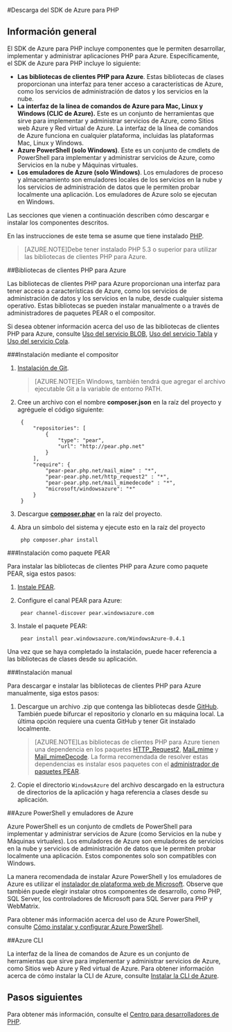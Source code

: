 <properties
	pageTitle="Descarga del SDK de Azure para PHP"
	description="Obtenga información acerca de cómo descargar e instalar el SDK de Azure para PHP."
	documentationCenter="php"
	services="app-service\web"
	authors="tfitzmac"
	manager="wpickett"
	editor=""/>

<tags
	ms.service="app-service-web"
	ms.workload="na"
	ms.tgt_pltfrm="na"
	ms.devlang="PHP"
	ms.topic="article"
	ms.date="12/16/2015"
	ms.author="tomfitz"/>

#Descarga del SDK de Azure para PHP

## Información general

El SDK de Azure para PHP incluye componentes que le permiten desarrollar, implementar y administrar aplicaciones PHP para Azure. Específicamente, el SDK de Azure para PHP incluye lo siguiente:

* **Las bibliotecas de clientes PHP para Azure**. Estas bibliotecas de clases proporcionan una interfaz para tener acceso a características de Azure, como los servicios de administración de datos y los servicios en la nube.  
* **La interfaz de la línea de comandos de Azure para Mac, Linux y Windows (CLIC de Azure).** Este es un conjunto de herramientas que sirve para implementar y administrar servicios de Azure, como Sitios web Azure y Red virtual de Azure. La interfaz de la línea de comandos de Azure funciona en cualquier plataforma, incluidas las plataformas Mac, Linux y Windows.
* **Azure PowerShell (solo Windows)**. Este es un conjunto de cmdlets de PowerShell para implementar y administrar servicios de Azure, como Servicios en la nube y Máquinas virtuales.
* **Los emuladores de Azure (solo Windows)**. Los emuladores de proceso y almacenamiento son emuladores locales de los servicios en la nube y los servicios de administración de datos que le permiten probar localmente una aplicación. Los emuladores de Azure solo se ejecutan en Windows.

Las secciones que vienen a continuación describen cómo descargar e instalar los componentes descritos.

En las instrucciones de este tema se asume que tiene instalado [PHP][install-php].

> [AZURE.NOTE]Debe tener instalado PHP 5.3 o superior para utilizar las bibliotecas de clientes PHP para Azure.

##Bibliotecas de clientes PHP para Azure

Las bibliotecas de clientes PHP para Azure proporcionan una interfaz para tener acceso a características de Azure, como los servicios de administración de datos y los servicios en la nube, desde cualquier sistema operativo. Estas bibliotecas se pueden instalar manualmente o a través de administradores de paquetes PEAR o el compositor.

Si desea obtener información acerca del uso de las bibliotecas de clientes PHP para Azure, consulte [Uso del servicio BLOB][blob-service], [Uso del servicio Tabla][table-service] y [Uso del servicio Cola][queue-service].

###Instalación mediante el compositor

1. [Instalación de Git][install-git].


	> [AZURE.NOTE]En Windows, también tendrá que agregar el archivo ejecutable Git a la variable de entorno PATH.

2. Cree un archivo con el nombre **composer.json** en la raíz del proyecto y agréguele el código siguiente:

        {
            "repositories": [
                {
                    "type": "pear",
                    "url": "http://pear.php.net"
                }
            ],
            "require": {
                "pear-pear.php.net/mail_mime" : "*",
                "pear-pear.php.net/http_request2" : "*",
                "pear-pear.php.net/mail_mimedecode" : "*",
                "microsoft/windowsazure": "*"
            }
        }

3. Descargue **[composer.phar][composer-phar]** en la raíz del proyecto.

4. Abra un símbolo del sistema y ejecute esto en la raíz del proyecto

		php composer.phar install

###Instalación como paquete PEAR

Para instalar las bibliotecas de clientes PHP para Azure como paquete PEAR, siga estos pasos:

1. [Instale PEAR][install-pear].
2. Configure el canal PEAR para Azure:

		pear channel-discover pear.windowsazure.com
3. Instale el paquete PEAR:

		pear install pear.windowsazure.com/WindowsAzure-0.4.1

Una vez que se haya completado la instalación, puede hacer referencia a las bibliotecas de clases desde su aplicación.

###Instalación manual

Para descargar e instalar las bibliotecas de clientes PHP para Azure manualmente, siga estos pasos:

1. Descargue un archivo .zip que contenga las bibliotecas desde [GitHub][php-sdk-github]. También puede bifurcar el repositorio y clonarlo en su máquina local. La última opción requiere una cuenta GitHub y tener Git instalado localmente.

	> [AZURE.NOTE]Las bibliotecas de clientes PHP para Azure tienen una dependencia en los paquetes [HTTP\_Request2](http://pear.php.net/package/HTTP_Request2), [Mail\_mime](http://pear.php.net/package/Mail_mime) y [Mail\_mimeDecode](http://pear.php.net/package/Mail_mimeDecode). La forma recomendada de resolver estas dependencias es instalar esos paquetes con el [administrador de paquetes PEAR](http://pear.php.net/manual/en/installation.php).

2. Copie el directorio `WindowsAzure` del archivo descargado en la estructura de directorios de la aplicación y haga referencia a clases desde su aplicación.

##Azure PowerShell y emuladores de Azure

Azure PowerShell es un conjunto de cmdlets de PowerShell para implementar y administrar servicios de Azure (como Servicios en la nube y Máquinas virtuales). Los emuladores de Azure son emuladores de servicios en la nube y servicios de administración de datos que le permiten probar localmente una aplicación. Estos componentes solo son compatibles con Windows.

La manera recomendada de instalar Azure PowerShell y los emuladores de Azure es utilizar el [instalador de plataforma web de Microsoft][download-wpi]. Observe que también puede elegir instalar otros componentes de desarrollo, como PHP, SQL Server, los controladores de Microsoft para SQL Server para PHP y WebMatrix.

Para obtener más información acerca del uso de Azure PowerShell, consulte [Cómo instalar y configurar Azure PowerShell][powershell-tools].

##Azure CLI

La interfaz de la línea de comandos de Azure es un conjunto de herramientas que sirve para implementar y administrar servicios de Azure, como Sitios web Azure y Red virtual de Azure. Para obtener información acerca de cómo instalar la CLI de Azure, consulte [Instalar la CLI de Azure](xplat-cli-install.md).

## Pasos siguientes

Para obtener más información, consulte el [Centro para desarrolladores de PHP](/develop/php/).


[install-php]: http://www.php.net/manual/en/install.php
[composer-github]: https://github.com/composer/composer
[composer-phar]: http://getcomposer.org/composer.phar
[pear-net]: http://pear.php.net/
[http-request2-package]: http://pear.php.net/package/HTTP_Request2
[mail-mimedecode-package]: http://pear.php.net/package/Mail_mimeDecode
[mail-mime-package]: http://pear.php.net/package/Mail_mime
[install-pear]: http://pear.php.net/manual/en/installation.getting.php
[nodejs-org]: http://nodejs.org/
[install-node-linux]: https://github.com/joyent/node/wiki/Installing-Node.js-via-package-manager
[download-wpi]: http://go.microsoft.com/fwlink/?LinkId=253447
[mac-installer]: http://go.microsoft.com/fwlink/?LinkId=252249
[blob-service]: http://go.microsoft.com/fwlink/?LinkId=252714
[table-service]: http://go.microsoft.com/fwlink/?LinkId=252715
[queue-service]: http://go.microsoft.com/fwlink/?LinkId=252716
[azure cli]: http://go.microsoft.com/fwlink/?LinkId=252717
[powershell-tools]: http://go.microsoft.com/fwlink/?LinkId=252718
[php-sdk-github]: http://go.microsoft.com/fwlink/?LinkId=252719
[install-git]: http://git-scm.com/book/en/Getting-Started-Installing-Git

<!---HONumber=AcomDC_1223_2015-->